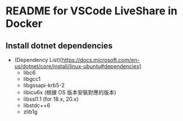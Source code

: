 # README for VSCode LiveShare in Docker

## Install dotnet dependencies

- (Dependency List)[https://docs.microsoft.com/en-us/dotnet/core/install/linux-ubuntu#dependencies]
    - libc6
    - libgcc1
    - libgssapi-krb5-2
    - libicu6x (根據 OS 版本安裝對應的版本)
    - libssl1.1 (for 18.x, 20.x)
    - libstdc++6
    - zlib1g

